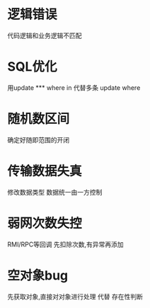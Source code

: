 # 逻辑错误
代码逻辑和业务逻辑不匹配
# SQL优化
用update *** where in 代替多条 update where
#  随机数区间
确定好随即范围的开闭
# 传输数据失真
修改数据类型
数据统一由一方控制
# 弱网次数失控
RMI/RPC等回调
先扣除次数,有异常再添加
# 空对象bug
先获取对象,直接对对象进行处理 代替 存在性判断